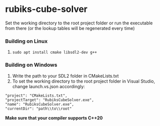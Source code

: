 # rubiks-cube-solver

Set the working directory to the root project folder or run the executable from there (or the lookup tables will be regenerated every time)

### Building on Linux
1. `sudo apt install cmake libsdl2-dev g++`

### Building on Windows
1. Write the path to your SDL2 folder in CMakeLists.txt
2. To set the working directory to the root project folder in Visual Studio, change launch.vs.json accordingly:
```
"project": "CMakeLists.txt",
"projectTarget": "RubiksCubeSolver.exe",
"name": "RubiksCubeSolver.exe",
"currentDir": "path\\to\\root"
```
   

**Make sure that your compiler supports C++20**
